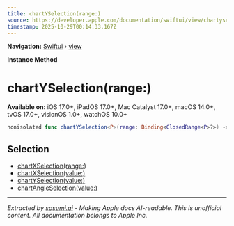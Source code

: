 ```yaml
---
title: chartYSelection(range:)
source: https://developer.apple.com/documentation/swiftui/view/chartyselection(range:)
timestamp: 2025-10-29T00:14:33.167Z
---
```


**Navigation:** [Swiftui](/documentation/swiftui) › [view](/documentation/swiftui/view)

**Instance Method**

# chartYSelection(range:)

**Available on:** iOS 17.0+, iPadOS 17.0+, Mac Catalyst 17.0+, macOS 14.0+, tvOS 17.0+, visionOS 1.0+, watchOS 10.0+

```swift
nonisolated func chartYSelection<P>(range: Binding<ClosedRange<P>?>) -> some View where P : Plottable, P : Comparable
```

## Selection

- [chartXSelection(range:)](/documentation/swiftui/view/chartxselection(range:))
- [chartXSelection(value:)](/documentation/swiftui/view/chartxselection(value:))
- [chartYSelection(value:)](/documentation/swiftui/view/chartyselection(value:))
- [chartAngleSelection(value:)](/documentation/swiftui/view/chartangleselection(value:))

---

*Extracted by [sosumi.ai](https://sosumi.ai) - Making Apple docs AI-readable.*
*This is unofficial content. All documentation belongs to Apple Inc.*
